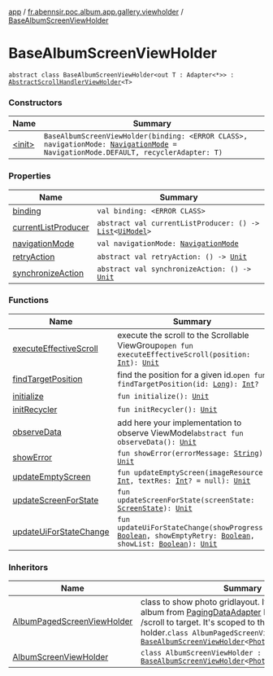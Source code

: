 [app](../../index.md) / [fr.abennsir.poc.album.app.gallery.viewholder](../index.md) / [BaseAlbumScreenViewHolder](./index.md)

# BaseAlbumScreenViewHolder

`abstract class BaseAlbumScreenViewHolder<out T : Adapter<*>> : `[`AbstractScrollHandlerViewHolder`](../-abstract-scroll-handler-view-holder/index.md)`<T>`

### Constructors

| Name | Summary |
|---|---|
| [&lt;init&gt;](-init-.md) | `BaseAlbumScreenViewHolder(binding: <ERROR CLASS>, navigationMode: `[`NavigationMode`](../../fr.abennsir.poc.album.app.gallery.data/-navigation-mode/index.md)` = NavigationMode.DEFAULT, recyclerAdapter: T)` |

### Properties

| Name | Summary |
|---|---|
| [binding](binding.md) | `val binding: <ERROR CLASS>` |
| [currentListProducer](current-list-producer.md) | `abstract val currentListProducer: () -> `[`List`](https://kotlinlang.org/api/latest/jvm/stdlib/kotlin.collections/-list/index.html)`<`[`UiModel`](../../fr.abennsir.poc.album.app.gallery.data/-ui-model/index.md)`>` |
| [navigationMode](navigation-mode.md) | `val navigationMode: `[`NavigationMode`](../../fr.abennsir.poc.album.app.gallery.data/-navigation-mode/index.md) |
| [retryAction](retry-action.md) | `abstract val retryAction: () -> `[`Unit`](https://kotlinlang.org/api/latest/jvm/stdlib/kotlin/-unit/index.html) |
| [synchronizeAction](synchronize-action.md) | `abstract val synchronizeAction: () -> `[`Unit`](https://kotlinlang.org/api/latest/jvm/stdlib/kotlin/-unit/index.html) |

### Functions

| Name | Summary |
|---|---|
| [executeEffectiveScroll](execute-effective-scroll.md) | execute the scroll to the Scrollable ViewGroup`open fun executeEffectiveScroll(position: `[`Int`](https://kotlinlang.org/api/latest/jvm/stdlib/kotlin/-int/index.html)`): `[`Unit`](https://kotlinlang.org/api/latest/jvm/stdlib/kotlin/-unit/index.html) |
| [findTargetPosition](find-target-position.md) | find the position for a given id.`open fun findTargetPosition(id: `[`Long`](https://kotlinlang.org/api/latest/jvm/stdlib/kotlin/-long/index.html)`): `[`Int`](https://kotlinlang.org/api/latest/jvm/stdlib/kotlin/-int/index.html)`?` |
| [initialize](initialize.md) | `fun initialize(): `[`Unit`](https://kotlinlang.org/api/latest/jvm/stdlib/kotlin/-unit/index.html) |
| [initRecycler](init-recycler.md) | `fun initRecycler(): `[`Unit`](https://kotlinlang.org/api/latest/jvm/stdlib/kotlin/-unit/index.html) |
| [observeData](observe-data.md) | add here your implementation to observe ViewModel`abstract fun observeData(): `[`Unit`](https://kotlinlang.org/api/latest/jvm/stdlib/kotlin/-unit/index.html) |
| [showError](show-error.md) | `fun showError(errorMessage: `[`String`](https://kotlinlang.org/api/latest/jvm/stdlib/kotlin/-string/index.html)`): `[`Unit`](https://kotlinlang.org/api/latest/jvm/stdlib/kotlin/-unit/index.html) |
| [updateEmptyScreen](update-empty-screen.md) | `fun updateEmptyScreen(imageResource: `[`Int`](https://kotlinlang.org/api/latest/jvm/stdlib/kotlin/-int/index.html)`, textRes: `[`Int`](https://kotlinlang.org/api/latest/jvm/stdlib/kotlin/-int/index.html)`? = null): `[`Unit`](https://kotlinlang.org/api/latest/jvm/stdlib/kotlin/-unit/index.html) |
| [updateScreenForState](update-screen-for-state.md) | `fun updateScreenForState(screenState: `[`ScreenState`](../../fr.abennsir.poc.album.app.gallery.data/-screen-state/index.md)`): `[`Unit`](https://kotlinlang.org/api/latest/jvm/stdlib/kotlin/-unit/index.html) |
| [updateUiForStateChange](update-ui-for-state-change.md) | `fun updateUiForStateChange(showProgress: `[`Boolean`](https://kotlinlang.org/api/latest/jvm/stdlib/kotlin/-boolean/index.html)`, showEmptyRetry: `[`Boolean`](https://kotlinlang.org/api/latest/jvm/stdlib/kotlin/-boolean/index.html)`, showList: `[`Boolean`](https://kotlinlang.org/api/latest/jvm/stdlib/kotlin/-boolean/index.html)`): `[`Unit`](https://kotlinlang.org/api/latest/jvm/stdlib/kotlin/-unit/index.html) |

### Inheritors

| Name | Summary |
|---|---|
| [AlbumPagedScreenViewHolder](../../fr.abennsir.poc.album.app.gallery.paging.viewholder/-album-paged-screen-view-holder/index.md) | class to show photo gridlayout. It's used to show album from [PagingDataAdapter](#) It manage show /scroll to target. It's scoped to the Fragment/Activity holder.`class AlbumPagedScreenViewHolder : `[`BaseAlbumScreenViewHolder`](./index.md)`<`[`PhotoPagingDataAdapter`](../../fr.abennsir.poc.album.app.gallery.paging.adapter/-photo-paging-data-adapter/index.md)`>` |
| [AlbumScreenViewHolder](../../fr.abennsir.poc.album.app.gallery.simple.viewholder/-album-screen-view-holder/index.md) | `class AlbumScreenViewHolder : `[`BaseAlbumScreenViewHolder`](./index.md)`<`[`PhotoDataAdapter`](../../fr.abennsir.poc.album.app.gallery.simple.adapter/-photo-data-adapter/index.md)`>` |
